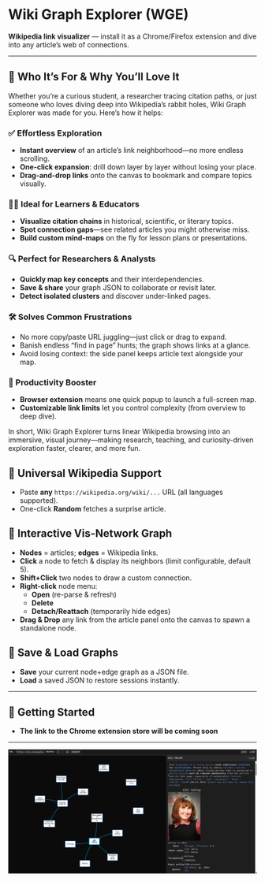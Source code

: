 # Wiki Graph Explorer (WGE)

**Wikipedia link visualizer** — install it as a Chrome/Firefox extension and dive into any article’s web of connections.

---

## 🎯 Who It’s For & Why You’ll Love It

Whether you’re a curious student, a researcher tracing citation paths, or just someone who loves diving deep into Wikipedia’s rabbit holes, Wiki Graph Explorer was made for you. Here’s how it helps:

### ✅ Effortless Exploration  
- **Instant overview** of an article’s link neighborhood—no more endless scrolling.  
- **One-click expansion**: drill down layer by layer without losing your place.  
- **Drag-and-drop links** onto the canvas to bookmark and compare topics visually.

### 👩‍🎓 Ideal for Learners & Educators  
- **Visualize citation chains** in historical, scientific, or literary topics.  
- **Spot connection gaps**—see related articles you might otherwise miss.  
- **Build custom mind-maps** on the fly for lesson plans or presentations.

### 🔍 Perfect for Researchers & Analysts  
- **Quickly map key concepts** and their interdependencies.  
- **Save & share** your graph JSON to collaborate or revisit later.  
- **Detect isolated clusters** and discover under-linked pages.

### 🛠 Solves Common Frustrations  
- No more copy/paste URL juggling—just click or drag to expand.  
- Banish endless “find in page” hunts; the graph shows links at a glance.  
- Avoid losing context: the side panel keeps article text alongside your map.  

### 🚀 Productivity Booster  
- **Browser extension** means one quick popup to launch a full-screen map.  
- **Customizable link limits** let you control complexity (from overview to deep dive).

In short, Wiki Graph Explorer turns linear Wikipedia browsing into an immersive, visual journey—making research, teaching, and curiosity-driven exploration faster, clearer, and more fun.  


## 🔹 Universal Wikipedia Support  
- Paste **any** `https://wikipedia.org/wiki/...` URL (all languages supported).  
- One-click **Random** fetches a surprise article.


## 🔹 Interactive Vis-Network Graph  
- **Nodes** = articles; **edges** = Wikipedia links.  
- **Click** a node to fetch & display its neighbors (limit configurable, default 5).  
- **Shift+Click** two nodes to draw a custom connection.  
- **Right-click** node menu:  
  - **Open** (re-parse & refresh)  
  - **Delete**  
  - **Detach/Reattach** (temporarily hide edges)  
- **Drag & Drop** any link from the article panel onto the canvas to spawn a standalone node.

## 🔹 Save & Load Graphs  
- **Save** your current node+edge graph as a JSON file.  
- **Load** a saved JSON to restore sessions instantly.


---

## 🚀 Getting Started
- **The link to the Chrome extension store will be coming soon**

---
![WGE](https://github.com/Apanazar/stuprum/blob/master/wge.png)
